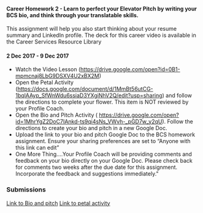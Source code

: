 
#### Career Homework 2 - Learn to perfect your Elevator Pitch by writing your BCS bio, and think through your translatable skills. 

This assignment will help you also start thinking about your resume summary and LinkedIn profile. The deck for this career video is available in the Career Services Resource Library

#### 2 Dec 2017 - 9 Dec 2017
+ Watch the Video Lesson (https://drive.google.com/open?id=0B1-mpmcnaj8LbG9DSXV4U2xBX2M)
+ Open the Petal Activity (https://docs.google.com/document/d/1MmBt56utCG-1bqlAAyp_SfWnWdu6ssiaD3YXgiNhV2Q/edit?usp=sharing) and follow the directions to complete your flower. This item is NOT reviewed by your Profile Coach.
+ Open the Bio and Pitch Activity ( https://drive.google.com/open?id=1MhrYgZ2DoC7IAnkd-ts9qi4sNs_VWvh-_pGD7w_y2qU). Follow the directions to create your bio and pitch in a new Google Doc.
+ Upload the link to your bio and pitch Google Doc to the BCS homework assignment. Ensure your sharing preferences are set to “Anyone with this link can edit”
+ One More Thing....Your Profile Coach will be providing comments and feedback on your bio directly on your Google Doc. Please check back for comments two weeks after the due date for this assignment. Incorporate the feedback and suggestions immediately."

### Submissions
[Link to Bio and pitch](https://docs.google.com/document/d/1vlvwKU-WxvgbuA9Sme7bQiBWfXpO7Ts9-vIFlkIApR4/edit?usp=sharing)
[Link to petal activity](https://docs.google.com/document/d/1vlvwKU-WxvgbuA9Sme7bQiBWfXpO7Ts9-vIFlkIApR4/edit?usp=sharing)
